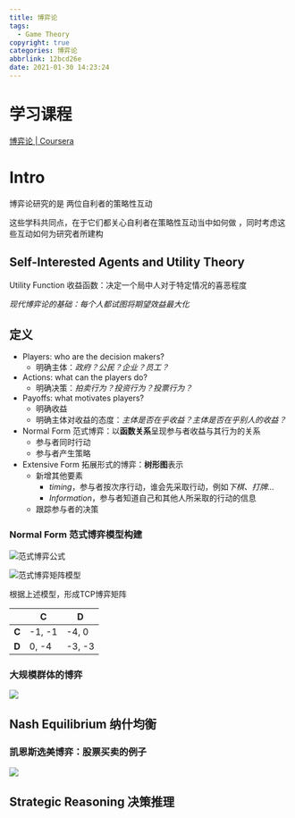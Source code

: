 ```yaml
---
title: 博弈论
tags:
  - Game Theory
copyright: true
categories: 博弈论
abbrlink: 12bcd26e
date: 2021-01-30 14:23:24
---
```


<!-- toc -->

# 学习课程

[博弈论 | Coursera](https://www.coursera.org/learn/game-theory-1)

# Intro

博弈论研究的是 两位自利者的策略性互动 

这些学科共同点，在于它们都关心自利者在策略性互动当中如何做 ，同时考虑这些互动如何为研究者所建构



## Self-Interested Agents and Utility Theory

Utility Function 收益函数：决定一个局中人对于特定情况的喜恶程度

*现代博弈论的基础：每个人都试图将期望效益最大化*



## 定义

- Players: who are the decision makers?
  - 明确主体：*政府？公民？企业？员工？*
- Actions: what can the players do?
  - 明确决策：*拍卖行为？投资行为？投票行为？*
- Payoffs: what motivates players?
  - 明确收益
  - 明确主体对收益的态度：*主体是否在乎收益？主体是否在乎别人的收益？*
- Normal Form 范式博弈：以**函数关系**呈现参与者收益与其行为的关系
  - 参与者同时行动
  - 参与者产生策略
- Extensive Form 拓展形式的博弈：**树形图**表示
  - 新增其他要素
    -  *timing*，参与者按次序行动，谁会先采取行动，例如*下棋、打牌...*
    - *Information*，参与者知道自己和其他人所采取的行动的信息
  - 跟踪参与者的决策



### Normal Form 范式博弈模型构建

![范式博弈公式](https://songzi-blog-pic.oss-cn-hangzhou.aliyuncs.com/2022%E5%B9%B41%E6%9C%8822%E6%97%A5160817.PNG)

![范式博弈矩阵模型](https://songzi-blog-pic.oss-cn-hangzhou.aliyuncs.com/2022%E5%B9%B41%E6%9C%8822%E6%97%A5160818.PNG)

根据上述模型，形成TCP博弈矩阵

|       | **C**  | **D**  |
| ----- | ------ | ------ |
| **C** | -1, -1 | -4, 0  |
| **D** | 0, -4  | -3, -3 |

### 大规模群体的博弈

![](https://songzi-blog-pic.oss-cn-hangzhou.aliyuncs.com/2022%E5%B9%B41%E6%9C%8822%E6%97%A5160819.PNG)

## Nash Equilibrium  纳什均衡

### 凯恩斯选美博弈：股票买卖的例子

![](https://songzi-blog-pic.oss-cn-hangzhou.aliyuncs.com/2022%E5%B9%B41%E6%9C%8822%E6%97%A5160820.PNG)



## Strategic Reasoning 决策推理 



